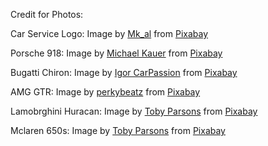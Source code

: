Credit for Photos:

Car Service Logo: Image by <a href="https://pixabay.com/users/mk_al-19145027/?utm_source=link-attribution&amp;utm_medium=referral&amp;utm_campaign=image&amp;utm_content=6299745">Mk_al</a> from <a href="https://pixabay.com/?utm_source=link-attribution&amp;utm_medium=referral&amp;utm_campaign=image&amp;utm_content=6299745">Pixabay</a>

Porsche 918: Image by <a href="https://pixabay.com/users/emkanicepic-7638451/?utm_source=link-attribution&amp;utm_medium=referral&amp;utm_campaign=image&amp;utm_content=3140170">Michael Kauer</a> from <a href="https://pixabay.com/?utm_source=link-attribution&amp;utm_medium=referral&amp;utm_campaign=image&amp;utm_content=3140170">Pixabay</a>

Bugatti Chiron: Image by <a href="https://pixabay.com/users/carpassionwarsaw-20636729/?utm_source=link-attribution&amp;utm_medium=referral&amp;utm_campaign=image&amp;utm_content=6265793">Igor CarPassion</a> from <a href="https://pixabay.com/?utm_source=link-attribution&amp;utm_medium=referral&amp;utm_campaign=image&amp;utm_content=6265793">Pixabay</a>

AMG GTR: Image by <a href="https://pixabay.com/users/perkybeatz-15129963/?utm_source=link-attribution&amp;utm_medium=referral&amp;utm_campaign=image&amp;utm_content=4869056">perkybeatz</a> from <a href="https://pixabay.com/?utm_source=link-attribution&amp;utm_medium=referral&amp;utm_campaign=image&amp;utm_content=4869056">Pixabay</a>

Lamobrghini Huracan: Image by <a href="https://pixabay.com/users/toby_parsons-4634294/?utm_source=link-attribution&amp;utm_medium=referral&amp;utm_campaign=image&amp;utm_content=2996107">Toby Parsons</a> from <a href="https://pixabay.com/?utm_source=link-attribution&amp;utm_medium=referral&amp;utm_campaign=image&amp;utm_content=2996107">Pixabay</a>

Mclaren 650s: Image by <a href="https://pixabay.com/users/toby_parsons-4634294/?utm_source=link-attribution&amp;utm_medium=referral&amp;utm_campaign=image&amp;utm_content=3090879">Toby Parsons</a> from <a href="https://pixabay.com/?utm_source=link-attribution&amp;utm_medium=referral&amp;utm_campaign=image&amp;utm_content=3090879">Pixabay</a>

